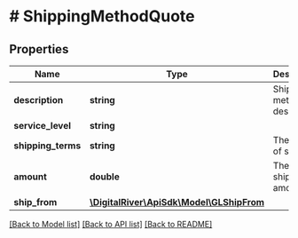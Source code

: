 # # ShippingMethodQuote

## Properties

Name | Type | Description | Notes
------------ | ------------- | ------------- | -------------
**description** | **string** | Shipping method description | [optional] 
**service_level** | **string** |  | [optional] 
**shipping_terms** | **string** | The terms of shipping. | [optional] 
**amount** | **double** | The shipping amount. | [optional] 
**ship_from** | [**\DigitalRiver\ApiSdk\Model\GLShipFrom**](GLShipFrom.md) |  | [optional] 

[[Back to Model list]](../../README.md#documentation-for-models) [[Back to API list]](../../README.md#documentation-for-api-endpoints) [[Back to README]](../../README.md)


